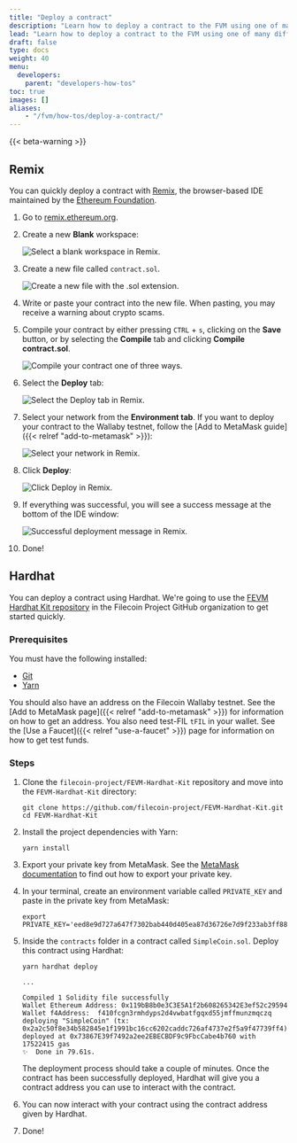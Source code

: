 ```yaml
---
title: "Deploy a contract"
description: "Learn how to deploy a contract to the FVM using one of many different tools and workflows."
lead: "Learn how to deploy a contract to the FVM using one of many different tools and workflows."
draft: false
type: docs
weight: 40
menu:
  developers:
    parent: "developers-how-tos"
toc: true
images: []
aliases:
    - "/fvm/how-tos/deploy-a-contract/"
---
```


{{< beta-warning >}}

## Remix

You can quickly deploy a contract with [Remix](https://remix.ethereum.org/), the browser-based IDE maintained by the [Ethereum Foundation](https://ethereum.org/en/foundation/).

1. Go to [remix.ethereum.org](https://remix.ethereum.org/).
1. Create a new **Blank** workspace:

    ![Select a blank workspace in Remix.](remix-select-blank-workspace.png)

1. Create a new file called `contract.sol`.

    ![Create a new file with the .sol extension.](remix-create-new-file.png)

1. Write or paste your contract into the new file. When pasting, you may receive a warning about crypto scams.
1. Compile your contract by either pressing `CTRL` + `s`, clicking on the **Save** button, or by selecting the **Compile** tab and clicking **Compile contract.sol**.

    ![Compile your contract one of three ways.](remix-compile-your-contract.png)

1. Select the **Deploy** tab:

    ![Select the Deploy tab in Remix.](remix-select-deploy-tab.png)

1. Select your network from the **Environment tab**. If you want to deploy your contract to the Wallaby testnet, follow the [Add to MetaMask guide]({{< relref "add-to-metamask" >}}):

    ![Select your network in Remix.](remix-pick-network.png)

1. Click **Deploy**:

    ![Click Deploy in Remix.](remix-click-deploy.png)

1. If everything was successful, you will see a success message at the bottom of the IDE window:

    ![Successful deployment message in Remix.](remix-verify-deployment.png)

1. Done!

## Hardhat

You can deploy a contract using Hardhat. We're going to use the [FEVM Hardhat Kit repository](https://github.com/filecoin-project/FEVM-Hardhat-Kit) in the Filecoin Project GitHub organization to get started quickly.

### Prerequisites

You must have the following installed:

- [Git](https://git-scm.com/)
- [Yarn](https://yarnpkg.com/)

You should also have an address on the Filecoin Wallaby testnet. See the [Add to MetaMask page]({{< relref "add-to-metamask" >}}) for information on how to get an address. You also need test-FIL `tFIL` in your wallet. See the [Use a Faucet]({{< relref "use-a-faucet" >}}) page for information on how to get test funds.

### Steps

1. Clone the `filecoin-project/FEVM-Hardhat-Kit` repository and move into the `FEVM-Hardhat-Kit` directory:

    ```shell
    git clone https://github.com/filecoin-project/FEVM-Hardhat-Kit.git
    cd FEVM-Hardhat-Kit
    ```

1. Install the project dependencies with Yarn:

    ```shell
    yarn install
    ```

1. Export your private key from MetaMask. See the [MetaMask documentation](https://metamask.zendesk.com/hc/en-us/articles/360015289632-How-to-export-an-account-s-private-key) to find out how to export your private key.
1. In your terminal, create an environment variable called `PRIVATE_KEY` and paste in the private key from MetaMask:

    ```shell
    export PRIVATE_KEY='eed8e9d727a647f7302bab440d405ea87d36726e7d9f233ab3ff88036cfbce9c'
    ```

1. Inside the `contracts` folder in a contract called `SimpleCoin.sol`. Deploy this contract using Hardhat:

    ```shell
    yarn hardhat deploy
    ```

    ```plaintext
    ...

    Compiled 1 Solidity file successfully
    Wallet Ethereum Address: 0x119bB8b0e3C3E5A1f2b608265342E3ef52c29594
    Wallet f4Address:  f410fcgn3rmhdyps2d4vwbatfgqxd55jmffmunzmqczq
    deploying "SimpleCoin" (tx: 0x2a2c50f8e34b582845e1f1991bc16cc6202caddc726af4737e2f5a9f47739ff4)...: deployed at 0x73867E39f7492a2ee2EBECBDF9c9FbcCabe4b760 with 17522415 gas
    ✨  Done in 79.61s. 
    ```

    The deployment process should take a couple of minutes. Once the contract has been successfully deployed, Hardhat will give you a contract address you can use to interact with the contract.

1. You can now interact with your contract using the contract address given by Hardhat.
1. Done!
